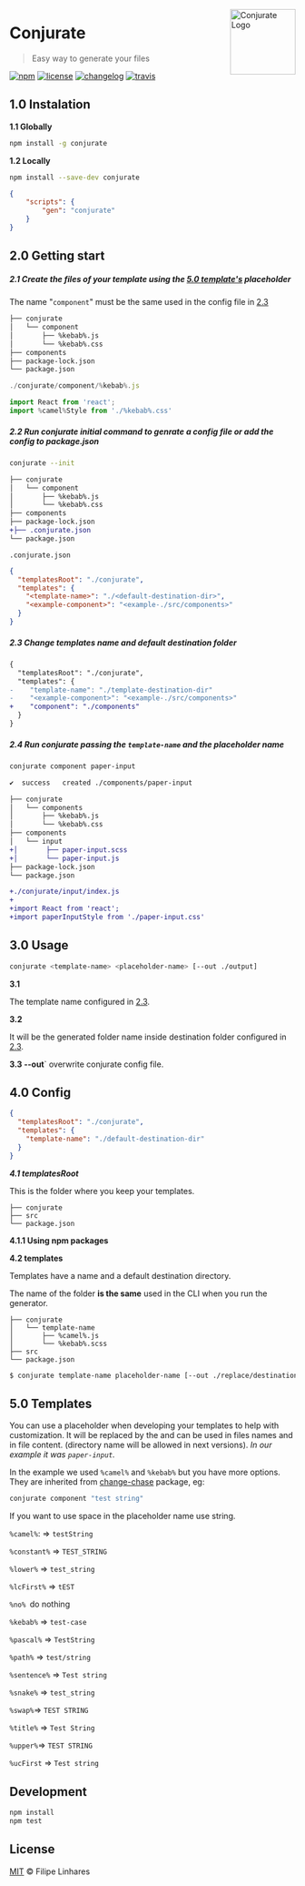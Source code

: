 <a href="https://github.com/filipelinhares/conjurate"><img
  src="https://i.imgur.com/2amDxYd.png" alt="Conjurate Logo"
  width="115" align="right"></a>

# Conjurate

> Easy way to generate your files

[![npm][npm-image]][npm-url] [![license][license-image]][license-url]
[![changelog][changelog-image]][changelog-url] [![travis][travis-img]][travis-url]

## 1.0 Instalation

**1.1 Globally**

```bash
npm install -g conjurate
```

**1.2 Locally**

```bash
npm install --save-dev conjurate
```

```json
{
	"scripts": {
		"gen": "conjurate"
	}
}
```

## 2.0 Getting start

##### 2.1 Create the files of your template using the [5.0 template's](#50-templates) placeholder

The name "`component`" must be the same used in the config file in [2.3](#23-change-templates-name-and-default-destination-folder)

```diff
├── conjurate
│   └── component
│       ├── %kebab%.js
│       └── %kebab%.css
├── components
├── package-lock.json
└── package.json
```

```javascript
./conjurate/component/%kebab%.js

import React from 'react';
import %camel%Style from './%kebab%.css' 
```

##### 2.2 Run conjurate initial command to genrate a config file or add the config to package.json

```bash
conjurate --init
```

```diff
├── conjurate
│   └── component
│       ├── %kebab%.js
│       └── %kebab%.css
├── components
├── package-lock.json
+├── .conjurate.json
└── package.json
```

`.conjurate.json`

```json
{
  "templatesRoot": "./conjurate",
  "templates": {
    "<template-name>": "./<default-destination-dir>",
    "<example-component>": "<example-./src/components>"
  }
}
```

##### 2.3 Change templates name and default destination folder

```diff
{
  "templatesRoot": "./conjurate",
  "templates": {
-    "template-name": "./template-destination-dir"
-    "<example-component>": "<example-./src/components>"
+    "component": "./components"
  }
}
```

##### 2.4 Run conjurate passing the `template-name` and the placeholder name

```bash
conjurate component paper-input

✔  success   created ./components/paper-input
```

```diff
├── conjurate
│   └── components
│       ├── %kebab%.js
│       └── %kebab%.css
├── components
│   └── input
+│       ├── paper-input.scss
+│       └── paper-input.js
├── package-lock.json
└── package.json
```

```diff
+./conjurate/input/index.js
+
+import React from 'react';
+import paperInputStyle from './paper-input.css' 
```

## 3.0 Usage

```bash
conjurate <template-name> <placeholder-name> [--out ./output]
```

**3.1 <template-name>**

The template name configured in [2.3](#23-change-templates-name-and-default-destination-folder).

**3.2 <placeholder-name>** 

It will be the generated folder name inside destination folder configured in [2.3](#23-change-templates-name-and-default-destination-folder).

**3.3 --out**` overwrite conjurate config file.

## 4.0 Config

```json
{
  "templatesRoot": "./conjurate",
  "templates": {
    "template-name": "./default-destination-dir"
  }
}
```

***4.1 templatesRoot***

This is the folder where you keep your templates.

```
├── conjurate
├── src
└── package.json
```
  **4.1.1 Using npm packages**

**4.2 templates**

Templates have a name and a default destination directory.

The name of the folder **is the same** used in the CLI when you run the generator.

```
├── conjurate
│   └── template-name
│       ├── %camel%.js
│       └── %kebab%.scss
├── src
└── package.json
```

```bash
$ conjurate template-name placeholder-name [--out ./replace/destination/placeholder-dir]
```



## 5.0 Templates

You can use a placeholder when developing your templates to help with customization. It will be replaced by the <placeholder-name> and can be used in files names and in file content. (directory name will be allowed in next versions). _In our example it was `paper-input`._

In the example we used `%camel%` and `%kebab%` but you have more options. They are inherited from [change-chase]() package, eg:

```bash
conjurate component "test string"
```

If you want to use space in the placeholder name use string.

`%camel%`:  => `testString`

`%constant%` => `TEST_STRING`

`%lower%` => `test_string`

`%lcFirst%` => `tEST`

`%no% `do nothing

`%kebab%` => `test-case`

`%pascal%` => `TestString`

`%path%` => `test/string`

`%sentence%` => `Test string`

`%snake%` => `test_string`

`%swap%`=> `TEST STRING`

`%title%` => `Test String`

`%upper%`=> `TEST STRING`

`%ucFirst` => `Test string`

## Development

```bash
npm install
npm test
```

## License

[MIT](LICENSE.md) © Filipe Linhares

[travis-img]: https://travis-ci.org/filipelinhares/conjurate.svg?branch=master
[travis-url]: https://travis-ci.org/filipelinhares/conjurate
[changelog-image]: https://img.shields.io/badge/changelog-md-blue.svg?style=flat
[changelog-url]: CHANGELOG.md
[license-image]: https://img.shields.io/npm/l/conjurate.svg?style=flat
[license-url]: LICENSE.md
[npm-image]: https://img.shields.io/npm/v/conjurate.svg?style=flat
[npm-url]: https://www.npmjs.com/package/conjurate
